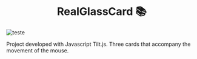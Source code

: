 <h1 align="center">RealGlassCard 📚 </h1>

![teste](assets/captured.gif)

<p> Project developed with Javascript Tilt.js. Three cards that accompany the movement of the mouse.</p>


